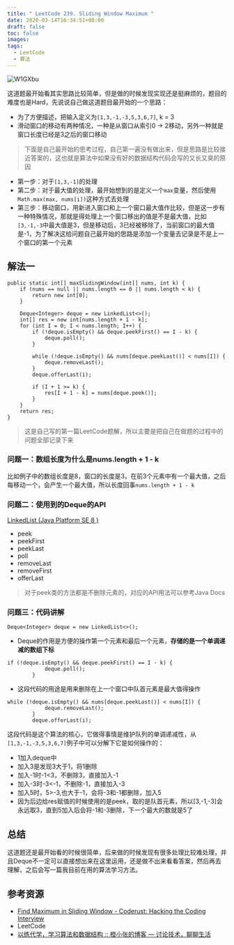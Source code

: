 ```yaml
---
title: " LeetCode 239. Sliding Window Maximum "
date: 2020-03-14T16:34:51+08:00
draft: false
toc: false
images:
tags:
  - LeetCode
  - 算法
---
```



![W1GXbu](https://static.sailfishc.cn/Blog/W1GXbu.png)

这道题最开始看其实思路比较简单，但是做的时候发现实现还是挺麻烦的，题目的难度也是Hard，先说说自己做这道题目最开始的一个思路：

- 为了方便描述，把输入定义为`[1,3,-1,-3,5,3,6,7]`, k = 3
- 滑动窗口的移动有两种情况，一种是从窗口从索引0 -> 2移动，另外一种就是窗口长度已经是3之后的窗口移动

> 下面是自己最开始的思考过程，自己第一遍没有做出来，但是思路是比较接近答案的，这也就是算法中如果没有好的数据结构代码会写的又长又臭的原因  

- 第一步：对于`[1,3,-1]`的处理
- 第二步：对于最大值的处理，最开始想到的是定义一个`max`变量，然后使用`Math.max(max, nums[i])`这种方式去处理
- 第三步：移动窗口，用新进入窗口和上一个窗口最大值作比较，但是这一步有一种特殊情况，那就是得处理上一个窗口移出的值是不是最大值，比如`[3,-1,-3`中最大值是3，但是移动后，3已经被移除了，当前窗口的最大值是-1，为了解决这给问题自己最开始的思路是添加一个变量去记录是不是上一个窗口的第一个元素


## 解法一

```
public static int[] maxSlidingWindow(int[] nums, int k) {
    if (nums == null || nums.length == 0 || nums.length < k) {
        return new int[0];
    }

    Deque<Integer> deque = new LinkedList<>();
    int[] res = new int[nums.length + 1 - k];
    for (int I = 0; I < nums.length; I++) {
        if (!deque.isEmpty() && deque.peekFirst() == I - k) {
            deque.poll();
        }

        while (!deque.isEmpty() && nums[deque.peekLast()] < nums[I]) {
            deque.removeLast();
        }
        deque.offerLast(i);

        if (I + 1 >= k) {
            res[I + 1 - k] = nums[deque.peek()];
        }
    }
    return res;
}
```

> 这是自己写的第一篇LeetCode题解，所以主要是把自己在做题的过程中的问题全部记录下来  

### 问题一：数组长度为什么是nums.length + 1 - k

比如例子中的数组长度是8，窗口的长度是3，在前3个元素中有一个最大值，之后每移动一个，会产生一个最大值，所以长度回事`nums.length + 1 - k`

### 问题二：使用到的Deque的API	

[LinkedList (Java Platform SE 8 )](https://docs.oracle.com/javase/8/docs/api/java/util/LinkedList.html#poll--)

- peek
- peekFirst
- peekLast
- poll
- removeLast
- removeFirst
- offerLast

> 对于peek类的方法都是不删除元素的，对应的API用法可以参考Java Docs  

### 问题三：代码讲解

`Deque<Integer> deque = new LinkedList<>();`

- Deque的作用是方便的操作第一个元素和最后一个元素，**存储的是一个单调递减的数组下标**

```
if (!deque.isEmpty() && deque.peekFirst() == I - k) {
            deque.poll();
        }
```

- 这段代码的用途是用来删除在上一个窗口中队首元素是最大值得操作

```
while (!deque.isEmpty() && nums[deque.peekLast()] < nums[I]) {
            deque.removeLast();
        }
        deque.offerLast(i);
```

这段代码是这个算法的核心，它做得事情是维护队列的单调递减性，从`[1,3,-1,-3,5,3,6,7]`例子中可以分解下它是如何操作的：

- 1加入deque中
- 加入3是发现3大于1，将1删除
- 加入-1时-1<3，不删除3，直接加入-1
- 加入-3时-3<-1，不删除-1，直接加入-3
- 加入5时，5>-3,也大于-1，会将-3和-1都删除，加入5
- 因为后边给res赋值的时候使用的是peek，取的是队首元素，所以[3,-1,-3]会永远取3，直到5加入后会将-1和-3删除，下一个最大的数就是5了

## 总结
这道题还是最开始看的时候很简单，后来做的时候发现有很多处理比较难处理，并且Deque不一定可以直接想出来在这里运用，还是做不出来看看答案，然后再去理解，之后会写一篇我目前在用的算法学习方法。


## 参考资源
- [Find Maximum in Sliding Window - Coderust: Hacking the Coding Interview](https://www.educative.io/courses/coderust-hacking-the-coding-interview/k5llE)
- LeetCode
- [以练代学，学习算法和数据结构 :: 橙小张的博客  — 讨论技术，聊聊生活](https://blog.sailfishc.cn/posts/2019/10/%E4%BB%A5%E7%BB%83%E4%BB%A3%E5%AD%A6%E5%AD%A6%E4%B9%A0%E7%AE%97%E6%B3%95%E5%92%8C%E6%95%B0%E6%8D%AE%E7%BB%93%E6%9E%84/)